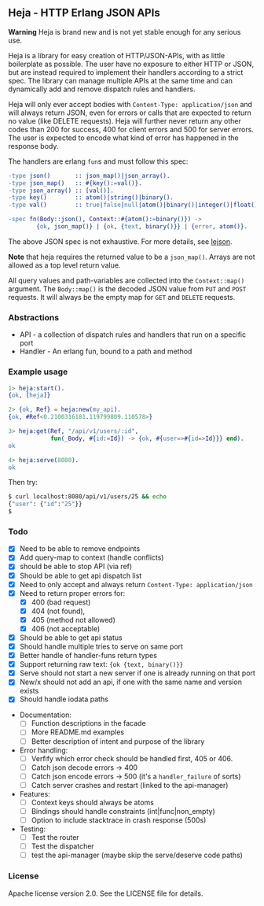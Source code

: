 ## Heja - HTTP Erlang JSON APIs
**Warning** Heja is brand new and is not yet stable enough for any serious use.

Heja is a library for easy creation of HTTP/JSON-APIs, with as little boilerplate
as possible. The user have no exposure to either HTTP or JSON, but are instead
required to implement their handlers according to a strict spec. The library can
manage multiple APIs at the same time and can dynamically add and remove dispatch
rules and handlers.


Heja will only ever accept bodies with `Content-Type: application/json` and will
always return JSON, even for errors or calls that are expected to return no value
(like DELETE requests). Heja will further never return any other codes than 200
for success, 400 for client errors and 500 for server errors. The user is expected
to encode what kind of error has happened in the response body.

The handlers are erlang `fun`s and must follow this spec:
```erlang
-type json()       :: json_map()|json_array().
-type json_map()   :: #{key():=val()}.
-type json_array() :: [val()].
-type key()        :: atom()|string()|binary().
-type val()        :: true|false|null|atom()|binary()|integer()|float()|json().

-spec fn(Body::json(), Context::#{atom():=binary()}) ->
		{ok, json_map()} | {ok, {text, binary()}} | {error, atom()}.
```

The above JSON spec is not exhaustive. For more details, see
[lejson](https://github.com/cvik/lejson).

**Note** that heja requires the returned value to be a `json_map()`. Arrays
are not allowed as a top level return value.

All query values and path-variables are collected into the `Context::map()`
argument. The `Body::map()` is the decoded JSON value from `PUT` and `POST`
requests. It will always be the empty map for `GET` and `DELETE` requests.

### Abstractions
 - API - a collection of dispatch rules and handlers that run on a specific port
 - Handler - An erlang fun, bound to a path and method

### Example usage

```erlang
1> heja:start().
{ok, [heja]}

2> {ok, Ref} = heja:new(my_api).
{ok, #Ref<0.2100316181.119799809.110578>}

3> heja:get(Ref, "/api/v1/users/:id",
            fun(_Body, #{id:=Id}) -> {ok, #{user=>#{id=>Id}}} end).
ok

4> heja:serve(8080).
ok
```

Then try:
```bash
$ curl localhost:8080/api/v1/users/25 && echo
{"user": {"id":"25"}}
$
```

### Todo
 - [x] Need to be able to remove endpoints
 - [x] Add query-map to context (handle conflicts)
 - [x] should be able to stop API (via ref)
 - [x] Should be able to get api dispatch list
 - [x] Need to only accept and always return `Content-Type: application/json`
 - [x] Need to return proper errors for:
   - [x] 400 (bad request)
   - [x] 404 (not found),
   - [x] 405 (method not allowed)
   - [x] 406 (not acceptable)
 - [x] Should be able to get api status
 - [x] Should handle multiple tries to serve on same port
 - [x] Better handle of handler-funs return types
 - [x] Support returning raw text: `{ok {text, binary()}}`
 - [x] Serve should not start a new server if one is already running on that port
 - [x] New/x should not add an api, if one with the same name and version exists
 - [x] Should handle iodata paths
 - Documentation:
   - [ ] Function descriptions in the facade
   - [ ] More README.md examples
   - [ ] Better description of intent and purpose of the library
 - Error handling:
   - [ ] Verfify which error check should be handled first, 405 or 406.
   - [ ] Catch json decode errors -> 400
   - [ ] Catch json encode errors -> 500 (it's a `handler_failure` of sorts)
   - [ ] Catch server crashes and restart (linked to the api-manager)
 - Features:
   - [ ] Context keys should always be atoms
   - [ ] Bindings should handle constraints (int|func|non\_empty)
   - [ ] Option to include stacktrace in crash response (500s)
 - Testing:
   - [ ] Test the router
   - [ ] Test the dispatcher
   - [ ] test the api-manager (maybe skip the serve/deserve code paths)

### License

Apache license version 2.0. See the LICENSE file for details.
